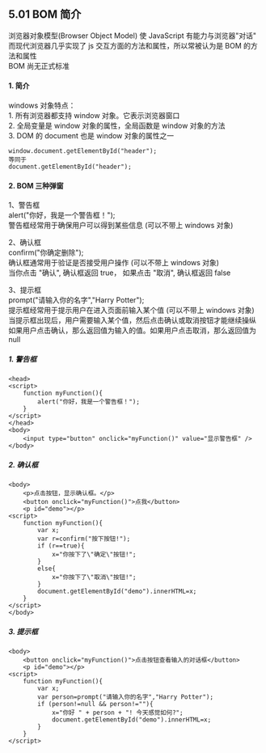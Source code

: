 ## 5.01 BOM 简介

浏览器对象模型(Browser Object Model) 使 JavaScript 有能力与浏览器"对话"  
而现代浏览器几乎实现了 js 交互方面的方法和属性，所以常被认为是 BOM 的方法和属性  
BOM 尚无正式标准

#### 1. 简介

windows 对象特点：  
1\. 所有浏览器都支持 window 对象。它表示浏览器窗口  
2\. 全局变量是 window 对象的属性，全局函数是 window 对象的方法  
3\. DOM 的 document 也是 window 对象的属性之一

```
window.document.getElementById("header");
等同于
document.getElementById("header");
```

#### 2. BOM 三种弹窗

1、警告框  
alert("你好，我是一个警告框！");  
警告框经常用于确保用户可以得到某些信息 (可以不带上 windows 对象)

2、确认框  
confirm("你确定删除");  
确认框通常用于验证是否接受用户操作 (可以不带上 windows 对象)  
当你点击 "确认", 确认框返回 true， 如果点击 "取消", 确认框返回 false

3、提示框  
prompt("请输入你的名字","Harry Potter");  
提示框经常用于提示用户在进入页面前输入某个值 (可以不带上 windows 对象)  
当提示框出现后，用户需要输入某个值，然后点击确认或取消按钮才能继续操纵  
如果用户点击确认，那么返回值为输入的值。如果用户点击取消，那么返回值为 null

##### 1. 警告框

```
<head>
<script>
    function myFunction(){
    	alert("你好，我是一个警告框！");
    }
</script>
</head>
<body>
    <input type="button" onclick="myFunction()" value="显示警告框" />
</body>

```

##### 2. 确认框

```
<body>
    <p>点击按钮，显示确认框。</p>
    <button onclick="myFunction()">点我</button>
    <p id="demo"></p>
<script>
    function myFunction(){
    	var x;
    	var r=confirm("按下按钮!");
    	if (r==true){
    		x="你按下了\"确定\"按钮!";
    	}
    	else{
    		x="你按下了\"取消\"按钮!";
    	}
    	document.getElementById("demo").innerHTML=x;
    }
</script>
</body>

```

##### 3. 提示框

```
<body>
    <button onclick="myFunction()">点击按钮查看输入的对话框</button>
    <p id="demo"></p>
<script>
    function myFunction(){
    	var x;
    	var person=prompt("请输入你的名字","Harry Potter");
    	if (person!=null && person!=""){
    	    x="你好 " + person + "! 今天感觉如何?";
    	    document.getElementById("demo").innerHTML=x;
    	}
    }
</script>
```

